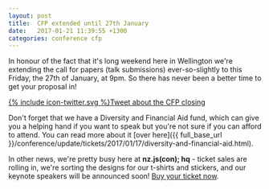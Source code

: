 ```yaml
---
layout: post
title:  CFP extended until 27th January
date:   2017-01-21 11:39:55 +1300
categories: conference cfp
---
```


In honour of the fact that it's long weekend here in Wellington we're extending the call for papers (talk submissions) ever-so-slightly to this Friday, the 27th of January, at 9pm. So there has never been a better time to get your proposal in!

<a href='https://twitter.com/intent/tweet?text=Last%20week%20to%20submit%20a%20talk%20to%20nz.js(con)%3B%20http%3A%2F%2Fconference.javascript.org.nz%2F%20%23nzjscon%20%23jsnz%20%23javascript%20%23nz'><span class="icon icon--twitter">{% include icon-twitter.svg %}</span>Tweet about the CFP closing</a>

Don't forget that we have a Diversity and Financial Aid fund, which can give you a helping hand if you want to speak but you're not sure if you can afford to attend. You can read more about it [over here]({{ full_base_url }}/conference/update/tickets/2017/01/17/diversity-and-financial-aid.html).

In other news, we're pretty busy here at __nz.js(con); hq__ - ticket sales are rolling in, we're sorting the designs for our t-shirts and stickers, and our keynote speakers will be announced soon! [Buy your ticket now](https://ti.to/javascript-nz/nz-js-con-2017).
